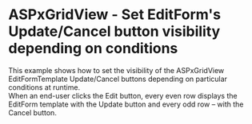 # ASPxGridView - Set EditForm's Update/Cancel button visibility depending on conditions


<p>This example shows how to set the visibility of the ASPxGridView EditFormTemplate Update/Cancel buttons depending on particular conditions at runtime.<br />
When an end-user clicks the Edit button, every even row displays the EditForm template with the Update button and every odd row – with the Cancel button.</p>

<br/>


